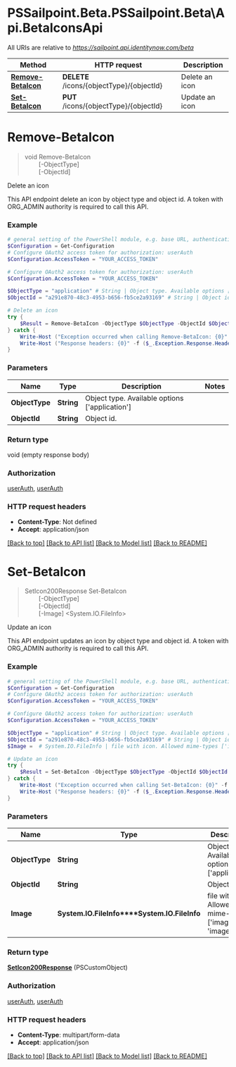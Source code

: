 # PSSailpoint.Beta.PSSailpoint.Beta\Api.BetaIconsApi

All URIs are relative to *https://sailpoint.api.identitynow.com/beta*

Method | HTTP request | Description
------------- | ------------- | -------------
[**Remove-BetaIcon**](BetaIconsApi.md#Remove-BetaIcon) | **DELETE** /icons/{objectType}/{objectId} | Delete an icon
[**Set-BetaIcon**](BetaIconsApi.md#Set-BetaIcon) | **PUT** /icons/{objectType}/{objectId} | Update an icon


<a id="Remove-BetaIcon"></a>
# **Remove-BetaIcon**
> void Remove-BetaIcon<br>
> &nbsp;&nbsp;&nbsp;&nbsp;&nbsp;&nbsp;&nbsp;&nbsp;[-ObjectType] <String><br>
> &nbsp;&nbsp;&nbsp;&nbsp;&nbsp;&nbsp;&nbsp;&nbsp;[-ObjectId] <String><br>

Delete an icon

This API endpoint delete an icon by object type and object id. A token with ORG_ADMIN authority is required to call this API.

### Example
```powershell
# general setting of the PowerShell module, e.g. base URL, authentication, etc
$Configuration = Get-Configuration
# Configure OAuth2 access token for authorization: userAuth
$Configuration.AccessToken = "YOUR_ACCESS_TOKEN"

# Configure OAuth2 access token for authorization: userAuth
$Configuration.AccessToken = "YOUR_ACCESS_TOKEN"

$ObjectType = "application" # String | Object type. Available options ['application']
$ObjectId = "a291e870-48c3-4953-b656-fb5ce2a93169" # String | Object id.

# Delete an icon
try {
    $Result = Remove-BetaIcon -ObjectType $ObjectType -ObjectId $ObjectId
} catch {
    Write-Host ("Exception occurred when calling Remove-BetaIcon: {0}" -f ($_.ErrorDetails | ConvertFrom-Json))
    Write-Host ("Response headers: {0}" -f ($_.Exception.Response.Headers | ConvertTo-Json))
}
```

### Parameters

Name | Type | Description  | Notes
------------- | ------------- | ------------- | -------------
 **ObjectType** | **String**| Object type. Available options [&#39;application&#39;] | 
 **ObjectId** | **String**| Object id. | 

### Return type

void (empty response body)

### Authorization

[userAuth](../README.md#userAuth), [userAuth](../README.md#userAuth)

### HTTP request headers

 - **Content-Type**: Not defined
 - **Accept**: application/json

[[Back to top]](#) [[Back to API list]](../README.md#documentation-for-api-endpoints) [[Back to Model list]](../README.md#documentation-for-models) [[Back to README]](../README.md)

<a id="Set-BetaIcon"></a>
# **Set-BetaIcon**
> SetIcon200Response Set-BetaIcon<br>
> &nbsp;&nbsp;&nbsp;&nbsp;&nbsp;&nbsp;&nbsp;&nbsp;[-ObjectType] <String><br>
> &nbsp;&nbsp;&nbsp;&nbsp;&nbsp;&nbsp;&nbsp;&nbsp;[-ObjectId] <String><br>
> &nbsp;&nbsp;&nbsp;&nbsp;&nbsp;&nbsp;&nbsp;&nbsp;[-Image] <System.IO.FileInfo><br>

Update an icon

This API endpoint updates an icon by object type and object id. A token with ORG_ADMIN authority is required to call this API.

### Example
```powershell
# general setting of the PowerShell module, e.g. base URL, authentication, etc
$Configuration = Get-Configuration
# Configure OAuth2 access token for authorization: userAuth
$Configuration.AccessToken = "YOUR_ACCESS_TOKEN"

# Configure OAuth2 access token for authorization: userAuth
$Configuration.AccessToken = "YOUR_ACCESS_TOKEN"

$ObjectType = "application" # String | Object type. Available options ['application']
$ObjectId = "a291e870-48c3-4953-b656-fb5ce2a93169" # String | Object id.
$Image =  # System.IO.FileInfo | file with icon. Allowed mime-types ['image/png', 'image/jpeg']

# Update an icon
try {
    $Result = Set-BetaIcon -ObjectType $ObjectType -ObjectId $ObjectId -Image $Image
} catch {
    Write-Host ("Exception occurred when calling Set-BetaIcon: {0}" -f ($_.ErrorDetails | ConvertFrom-Json))
    Write-Host ("Response headers: {0}" -f ($_.Exception.Response.Headers | ConvertTo-Json))
}
```

### Parameters

Name | Type | Description  | Notes
------------- | ------------- | ------------- | -------------
 **ObjectType** | **String**| Object type. Available options [&#39;application&#39;] | 
 **ObjectId** | **String**| Object id. | 
 **Image** | **System.IO.FileInfo****System.IO.FileInfo**| file with icon. Allowed mime-types [&#39;image/png&#39;, &#39;image/jpeg&#39;] | 

### Return type

[**SetIcon200Response**](SetIcon200Response.md) (PSCustomObject)

### Authorization

[userAuth](../README.md#userAuth), [userAuth](../README.md#userAuth)

### HTTP request headers

 - **Content-Type**: multipart/form-data
 - **Accept**: application/json

[[Back to top]](#) [[Back to API list]](../README.md#documentation-for-api-endpoints) [[Back to Model list]](../README.md#documentation-for-models) [[Back to README]](../README.md)


